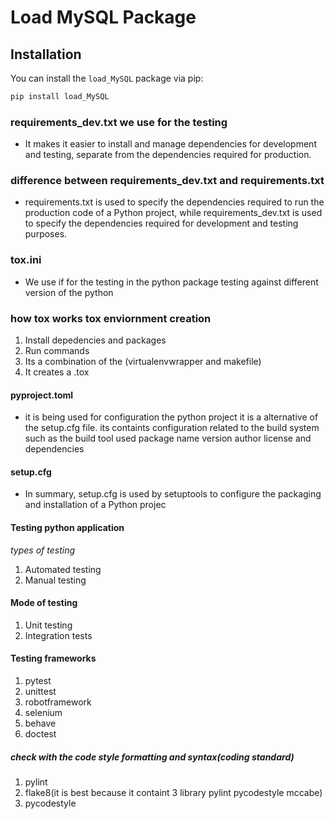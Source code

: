 # Load MySQL Package

## Installation
You can install the `load_MySQL` package via pip:

```bash
pip install load_MySQL
```

### requirements_dev.txt we use for the testing
- It makes it easier to install and manage dependencies for development and testing, separate from the dependencies required for production.

### difference between requirements_dev.txt and requirements.txt

- requirements.txt is used to specify the dependencies required to run the production code of a Python project, while requirements_dev.txt is used to specify the dependencies required for development and testing purposes.

### tox.ini
- We use if for the testing in the python package testing against different version of the python 

### how tox works tox enviornment creation
1. Install depedencies and packages 
2. Run commands
3. Its a combination of the (virtualenvwrapper and makefile)
4. It creates a .tox


#### pyproject.toml
- it is being used for configuration the python project it is a alternative of the setup.cfg file. its containts configuration related to the build system
such as the build tool used package name version author license and dependencies

#### setup.cfg
- In summary, setup.cfg is used by setuptools to configure the packaging and installation of a Python projec

#### Testing python application
*types of testing*
1. Automated testing 
2. Manual testing

#### Mode of testing
1. Unit testing
2. Integration tests

#### Testing frameworks

1. pytest
2. unittest
3. robotframework
4. selenium
5. behave
6. doctest

##### check with the code style formatting and syntax(coding standard)

1. pylint
2. flake8(it is best because it containt 3 library pylint pycodestyle mccabe)
3. pycodestyle

